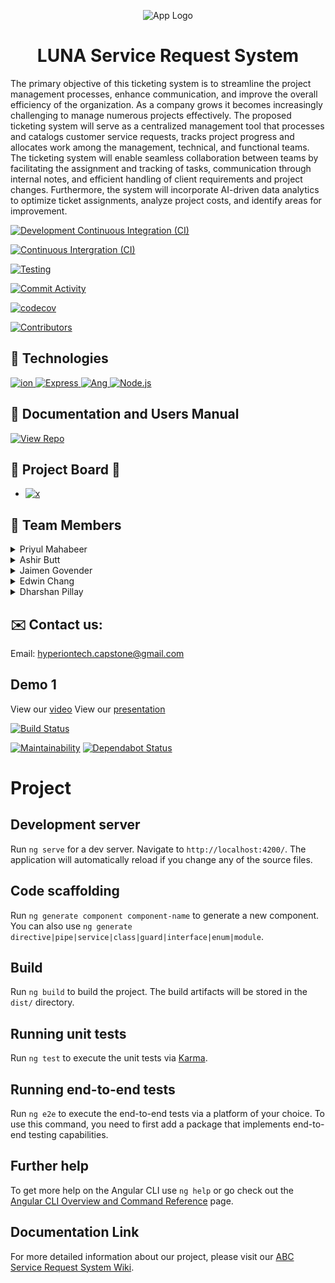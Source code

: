 <p align="center">
    <img src="https://github.com/COS301-SE-2023/ABC-Service-Request-System/assets/85990372/4c760014-22b9-4776-a474-39275e090f55" alt="App Logo" width="200" height="200" />
</p>

<h1 align="center">LUNA Service Request System</h1>

The primary objective of this ticketing system is to streamline the project management processes, enhance communication, and improve the overall efficiency of the organization.
As a company grows it becomes increasingly challenging to manage numerous projects effectively. The proposed ticketing system will serve as a centralized management tool that processes and catalogs customer service requests, tracks project progress and allocates work among the management, technical, and functional teams.
The ticketing system will enable seamless collaboration between teams by facilitating the assignment and tracking of tasks, communication through internal notes, and efficient handling of client requirements and project changes. Furthermore, the system will incorporate AI-driven data analytics to optimize ticket assignments, analyze project costs, and identify areas for improvement.

[![Development Continuous Integration (CI)](https://github.com/COS301-SE-2023/ABC-Service-Request-System/actions/workflows/ci-development.yaml/badge.svg?branch=develop)](https://github.com/COS301-SE-2023/ABC-Service-Request-System/actions/workflows/ci-development.yaml)

[![Continuous Intergration (CI)](https://github.com/COS301-SE-2023/ABC-Service-Request-System/actions/workflows/develop-deploy.yaml/badge.svg?branch=develop)](https://github.com/COS301-SE-2023/ABC-Service-Request-System/actions/workflows/develop-deploy.yaml)

[![Testing](https://github.com/COS301-SE-2023/ABC-Service-Request-System/actions/workflows/backend_testing.yaml/badge.svg)](https://github.com/COS301-SE-2023/ABC-Service-Request-System/actions/workflows/backend_testing.yaml)

[![Commit Activity](https://img.shields.io/github/commit-activity/m/exampleuser/examplerepo.svg)](https://github.com/COS301-SE-2023/ABC-Service-Request-System)


[![codecov](https://codecov.io/gh/COS301-SE-2023/ABC-Service-Request-System/branch/develop/graph/badge.svg?token=8DEVQ31GUY)](https://codecov.io/gh/COS301-SE-2023/ABC-Service-Request-System)

[![Contributors](https://img.shields.io/github/contributors/COS301-SE-2023/ABC-Service-Request-System?style=for-the-badge)](https://github.com/COS301-SE-2023/ABC-Service-Request-System/graphs/contributors)

## :rocket: Technologies 

<a href="https://www.mongodb.com/">
    <img alt="ion" src="https://img.shields.io/badge/MongoDB-4EA94B?style=for-the-badge&logo=mongodb&logoColor=white" />
</a>
<a href="https://expressjs.com/">
    <img alt="Express" src="https://img.shields.io/badge/Express-000000?style=for-the-badge&logo=express&logoColor=white" />
</a>
<a href="https://angular.io/">
    <img alt="Ang" src="https://img.shields.io/badge/Angular-DD0031?style=for-the-badge&logo=angular&logoColor=white" />
</a>

<a href="https://nodejs.org/">
    <img alt="Node.js" src="https://img.shields.io/badge/Node.js-339933?style=for-the-badge&logo=node.js&logoColor=white" />
</a>

## 📄 Documentation and Users Manual

[![View Repo](https://img.shields.io/badge/View%20Repo-000000?style=for-the-badge&logo=github&logoColor=white)](https://github.com/COS301-SE-2023/ABC-Service-Request-System/wiki)

## 📌 Project Board 📌
- <a href="https://github.com/COS301-SE-2023/ABC-Service-Request-System/projects?query=is%3Aopen">
    <img alt="x" src="https://img.shields.io/badge/-Project%20Board-blue">
</a>

## :busts_in_silhouette: Team Members
<details><summary>Priyul Mahabeer</summary><br>
<img align="right" src="https://github.com/COS301-SE-2023/ABC-Service-Request-System/blob/main/profilepictures/imagePriyul.jpeg" width=150>
<p>
Passionate about space exploration, quantum computing, and AI, I'm an aspiring software engineer inspired by great minds in the field. Skilled in languages like C++, Java, and Python, I'm eager to push boundaries and innovate for a better future.
</p>
<a href="https://github.com/Priyul" target="_blank">
  <img src="https://img.shields.io/badge/github-%23121011.svg?style=for-the-badge&logo=github&logoColor=white"/>
</a> 
<a href="https://www.linkedin.com/in/priyul-mahabeer/" target="_blank">
  <img src="https://img.shields.io/badge/linkedin-%230077B5.svg?style=for-the-badge&logo=linkedin&logoColor=white"/>
</a>
<br><br><br><br><br><br>
</details>

<details><summary>Ashir Butt</summary><br>
<img align="right" src="https://github.com/COS301-SE-2023/ABC-Service-Request-System/blob/main/profilepictures/imageAshir.jpeg" width=150>
<p>
👋 Hi! I'm Ashir, a final year BIS Multimedia student at the University of Pretoria. I am passionate about AI, game development, and all things technology-related. With a strong foundation in programming and a thirst for knowledge, I am constantly exploring new possibilities and seeking opportunities to contribute to innovative projects.

💡 My skill set includes a diverse range of programming languages and technologies. I am proficient in Angular, Vue, JavaScript, HTML, CSS, TypeScript, Node.js, PHP, Python, Java, C#, C++, SQL, and MongoDB. This versatility allows me to adapt quickly to different development environments and contribute effectively to various aspects of software engineering.

🎮 Game development has always been an area of immense fascination for me. I enjoy exploring the creative possibilities of blending cutting-edge technology with captivating storytelling to create immersive experiences. Through personal projects and coursework, I have gained hands-on experience in game development frameworks, engines, and design principles, which has further fueled my passion for this field.

🤖 In addition to game development, I am deeply interested in artificial intelligence (AI). The potential of AI to revolutionize industries and drive innovation is truly remarkable. I am eager to apply my programming skills and knowledge to contribute to the development of intelligent systems and explore the possibilities of machine learning and data analysis.

🌟 As a proactive learner, I am always seeking opportunities to expand my knowledge and stay up-to-date with the latest advancements in the tech industry. I am a firm believer in continuous improvement and enjoy collaborating with like-minded individuals who share a passion for technology and innovation.

🌐 If you're interested in discussing AI, game development, or any exciting tech projects, feel free to connect with me. I'm open to new opportunities, collaborations, and sharing ideas. Let's connect and explore the possibilities together!
</p>
<a href="https://github.com/RaamnNoodlez99" target="_blank">
  <img src="https://img.shields.io/badge/github-%23121011.svg?style=for-the-badge&logo=github&logoColor=white"/>
</a> 
<a href="https://www.linkedin.com/in/ashir-butt-074b6423a/" target="_blank">
  <img src="https://img.shields.io/badge/linkedin-%230077B5.svg?style=for-the-badge&logo=linkedin&logoColor=white"/>
</a>
<br><br><br><br><br><br>
</details>

<details><summary>Jaimen Govender</summary><br>
<img align="right" src="https://github.com/COS301-SE-2023/ABC-Service-Request-System/blob/main/profilepictures/ImageJaimen.jpeg" width=150>
<p>
I, Jaimen Govender am a final year student studying BSC Computer Science. I have a passion for learning about new concepts and technologies. I have skills in various coding backgrounds such as c++, java and python. I have experience in web development using languages like HTML, CSS, JS and web frameworks like Angular. I have knowledge in SQL and currently learning MongoDB for this Capstone Project.
</p>
<a href="https://github.com/Jaimen789" target="_blank">
  <img src="https://img.shields.io/badge/github-%23121011.svg?style=for-the-badge&logo=github&logoColor=white"/>
</a> 
<a href="https://www.linkedin.com/in/jaimen-govender-684084246/" target="_blank">
  <img src="https://img.shields.io/badge/linkedin-%230077B5.svg?style=for-the-badge&logo=linkedin&logoColor=white"/>
</a>
<br><br><br><br><br><br>
</details>

<details><summary>Edwin Chang</summary><br>
<img align="right" src="https://github.com/COS301-SE-2023/ABC-Service-Request-System/blob/main/profilepictures/Edwin%20Pic.jpg" width=150>
<p>
I am in my final year of BSc Computer Science at the University of Pretoria. My passion lies in Front End Development, Cyber Security and AI. I am proficient with JS, HTML, CSS, Java, Python, C++ and SQL. I also have experience in web development using web framework, Angular. I am currently learning MongoDB which is the database that we will be using for our Capstone Project. I believe this project will help broaden my horizons and develop my skills for industry professionalism.
</p>
<a href="https://github.com/SilentNight000" target="_blank">
  <img src="https://img.shields.io/badge/github-%23121011.svg?style=for-the-badge&logo=github&logoColor=white"/>
</a> 
<a href="https://www.linkedin.com/in/edwin-chang-3b8378270/" target="_blank">
  <img src="https://img.shields.io/badge/linkedin-%230077B5.svg?style=for-the-badge&logo=linkedin&logoColor=white"/>
</a>
<br><br><br><br><br><br>
</details>

<details><summary>Dharshan Pillay</summary><br>
<img align="right" src="https://github.com/COS301-SE-2023/ABC-Service-Request-System/blob/main/profilepictures/IMG-20220918-WA0008.jpg" width=150>
<p>
Hello, everyone! I'm Dharshan Pillay, a passionate data enthusiast currently pursuing a BSc in Information and Knowledge Systems with a major in data science at the University of Pretoria. My academic journey has allowed me to delve deep into the fascinating world of data science and statistics.

I have developed a keen interest in leveraging data to derive meaningful insights and solve real-world problems. With a strong foundation in various programming languages including C++, Java, JavaScript, and Python, I am equipped with the necessary tools to manipulate and analyze data effectively. Additionally, my experience with SAS, SQL, and MongoDB enhances my ability to work with diverse datasets and extract valuable information from them.
</p>
<a href="https://github.com/Jhindosh" target="_blank">
  <img src="https://img.shields.io/badge/github-%23121011.svg?style=for-the-badge&logo=github&logoColor=white"/>
</a> 
<a href="https://www.linkedin.com/in/dharshan-pillay-ab4bb0267/" target="_blank">
  <img src="https://img.shields.io/badge/linkedin-%230077B5.svg?style=for-the-badge&logo=linkedin&logoColor=white"/>
</a>
<br><br><br><br><br><br>
</details>

## ✉️ Contact us:
Email: [hyperiontech.capstone@gmail.com](mailto:hyperiontech.capstone@gmail.com)


## Demo 1
View our [video](https://youtu.be/J1cRVKzwF0o)
View our [presentation](https://www.canva.com/design/DAFjpMtOudE/tNFrL5YYlWDjl4-Q_CTVvg/view?utm_content=DAFjpMtOudE&utm_campaign=designshare&utm_medium=link&utm_source=homepage_design_menu)

[![Build Status](https://travis-ci.com/username/repo.svg?branch=master)](https://travis-ci.com/username/repo)

[![Maintainability](https://api.codeclimate.com/v1/badges/a12345cdedfg56789/maintainability)](https://codeclimate.com/github/username/repo/maintainability)
[![Dependabot Status](https://api.dependabot.com/badges/status?host=github&repo=username/repo)](https://dependabot.com)



# Project

## Development server

Run `ng serve` for a dev server. Navigate to `http://localhost:4200/`. The application will automatically reload if you change any of the source files.

## Code scaffolding

Run `ng generate component component-name` to generate a new component. You can also use `ng generate directive|pipe|service|class|guard|interface|enum|module`.

## Build

Run `ng build` to build the project. The build artifacts will be stored in the `dist/` directory.

## Running unit tests

Run `ng test` to execute the unit tests via [Karma](https://karma-runner.github.io).

## Running end-to-end tests

Run `ng e2e` to execute the end-to-end tests via a platform of your choice. To use this command, you need to first add a package that implements end-to-end testing capabilities.

## Further help

To get more help on the Angular CLI use `ng help` or go check out the [Angular CLI Overview and Command Reference](https://angular.io/cli) page.

## Documentation Link
For more detailed information about our project, please visit our [ABC Service Request System Wiki](https://github.com/COS301-SE-2023/ABC-Service-Request-System/wiki).

